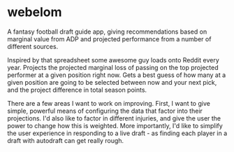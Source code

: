# webelom
A fantasy football draft guide app, giving recommendations based on marginal value from ADP and projected performance from a number of different sources.

Inspired by that spreadsheet some awesome guy loads onto Reddit every year.  Projects the projected marginal loss of passing on the top projected performer at a given position right now.  Gets a best guess of how many at a given position are going to be selected between now and your next pick, and the project difference in total season points.

There are a few areas I want to work on improving.  First, I want to give simple, powerful means of configuring the data that factor into their projections.  I'd also like to factor in different injuries, and give the user the power to change how this is weighted.  More importantly, I'd like to simplify the user experience in responding to a live draft - as finding each player in a draft with autodraft can get really rough.
 
